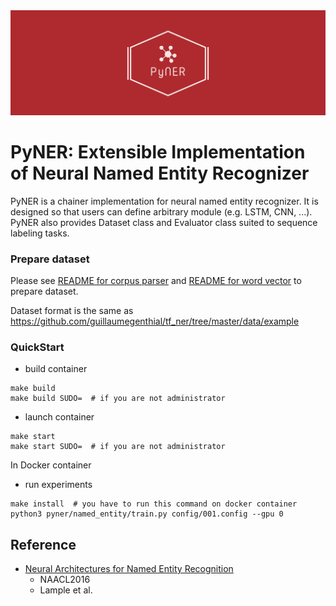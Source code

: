 <div align="center"><img src="./static/image/pyner.png" width="800"/></div>

# PyNER: Extensible Implementation of Neural Named Entity Recognizer
PyNER is a chainer implementation for neural named entity recognizer.
It is designed so that users can define arbitrary module (e.g. LSTM, CNN, ...).
PyNER also provides Dataset class and Evaluator class suited to sequence labeling tasks.

### Prepare dataset

Please see [README for corpus parser](tool/corpus/README.md) and [README for word vector](tool/vector/README) 
to prepare dataset.

Dataset format is the same as https://github.com/guillaumegenthial/tf_ner/tree/master/data/example

### QuickStart

- build container

```
make build
make build SUDO=  # if you are not administrator
```

- launch container

```
make start
make start SUDO=  # if you are not administrator
```

In Docker container

- run experiments

```
make install  # you have to run this command on docker container
python3 pyner/named_entity/train.py config/001.config --gpu 0
```

## Reference
- [Neural Architectures for Named Entity Recognition]
  - NAACL2016
  - Lample et al.


[Neural Architectures for Named Entity Recognition]: https://arxiv.org/abs/1603.01360
